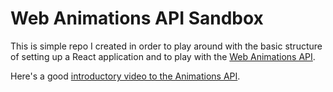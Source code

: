 # Web Animations API Sandbox

This is simple repo I created in order to play around with the basic structure of setting up a React application and to play with the [Web Animations API](http://w3c.github.io/web-animations/).

Here's a good [introductory video to the Animations API](https://www.youtube.com/watch?v=rTMEYffoUVc).